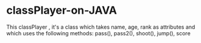 # classPlayer-on-JAVA
This  classPlayer , it's a class which takes name, age, rank as attributes and which uses the following methods: pass(), pass2(), shoot(), jump(), score
